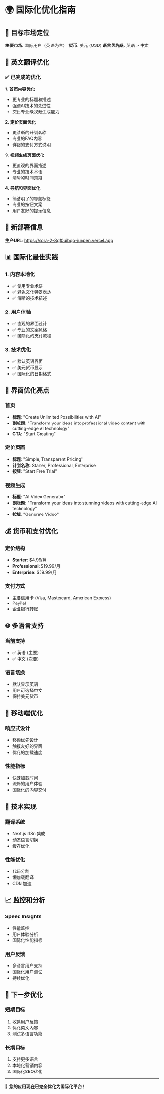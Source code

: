 # 🌍 国际化优化指南

## 🎯 目标市场定位

**主要市场**: 国际用户（英语为主）
**货币**: 美元 (USD)
**语言优先级**: 英语 > 中文

## 📝 英文翻译优化

### ✅ 已完成的优化

**1. 首页内容优化**
- 更专业的标题和描述
- 强调AI技术的先进性
- 突出专业级视频生成能力

**2. 定价页面优化**
- 更清晰的计划名称
- 专业的FAQ内容
- 详细的支付方式说明

**3. 视频生成页面优化**
- 更直观的界面描述
- 专业的技术术语
- 清晰的时间预期

**4. 导航和界面优化**
- 简洁明了的导航标签
- 专业的按钮文案
- 用户友好的提示信息

## 🚀 新部署信息

**生产URL**: https://sora-2-8gf0uibqo-junpen.vercel.app

## 📊 国际化最佳实践

### 1. 内容本地化
- ✅ 使用专业术语
- ✅ 避免文化特定表达
- ✅ 清晰的技术描述

### 2. 用户体验
- ✅ 直观的界面设计
- ✅ 专业的文案风格
- ✅ 国际化的支付流程

### 3. 技术优化
- ✅ 默认英语界面
- ✅ 美元货币显示
- ✅ 国际化的日期格式

## 🎨 界面优化亮点

### 首页
- **标题**: "Create Unlimited Possibilities with AI"
- **副标题**: "Transform your ideas into professional video content with cutting-edge AI technology"
- **CTA**: "Start Creating"

### 定价页面
- **标题**: "Simple, Transparent Pricing"
- **计划名称**: Starter, Professional, Enterprise
- **按钮**: "Start Free Trial"

### 视频生成
- **标题**: "AI Video Generator"
- **副标题**: "Transform your ideas into stunning videos with cutting-edge AI technology"
- **按钮**: "Generate Video"

## 💰 货币和支付优化

### 定价结构
- **Starter**: $4.99/月
- **Professional**: $19.99/月
- **Enterprise**: $59.99/月

### 支付方式
- 主要信用卡 (Visa, Mastercard, American Express)
- PayPal
- 企业银行转账

## 🌐 多语言支持

### 当前支持
- ✅ 英语 (主要)
- ✅ 中文 (次要)

### 语言切换
- 默认显示英语
- 用户可选择中文
- 保持美元货币

## 📱 移动端优化

### 响应式设计
- 移动优先设计
- 触摸友好的界面
- 优化的加载速度

### 性能指标
- 快速加载时间
- 流畅的用户体验
- 国际化的内容交付

## 🔧 技术实现

### 翻译系统
- Next.js i18n 集成
- 动态语言切换
- 缓存优化

### 性能优化
- 代码分割
- 懒加载翻译
- CDN 加速

## 📈 监控和分析

### Speed Insights
- 性能监控
- 用户体验分析
- 国际化性能指标

### 用户反馈
- 多语言用户支持
- 国际化用户测试
- 持续优化

## 🎯 下一步优化

### 短期目标
1. 收集用户反馈
2. 优化英文内容
3. 测试多语言功能

### 长期目标
1. 支持更多语言
2. 本地化营销内容
3. 国际化SEO优化

---

🎉 **您的应用现在已完全优化为国际化平台！**
